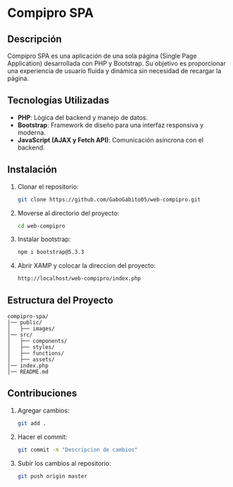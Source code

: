 # Compipro SPA

## Descripción
Compipro SPA es una aplicación de una sola página (Single Page Application) desarrollada con PHP y Bootstrap. Su objetivo es proporcionar una experiencia de usuario fluida y dinámica sin necesidad de recargar la página.

## Tecnologías Utilizadas
- **PHP**: Lógica del backend y manejo de datos.
- **Bootstrap**: Framework de diseño para una interfaz responsiva y moderna.
- **JavaScript (AJAX y Fetch API)**: Comunicación asíncrona con el backend.

## Instalación
1. Clonar el repositorio:
   ```bash
   git clone https://github.com/GaboGabito05/web-compipro.git
   ```
2. Moverse al directorio del proyecto:
   ```bash
   cd web-compipro
   ```
3. Instalar bootstrap:
   ```bash
   npm i bootstrap@5.3.3
   ```
4. Abrir XAMP y colocar la direccion del proyecto:
   ```
   http://localhost/web-compipro/index.php
   ```

## Estructura del Proyecto
```
compipro-spa/
│── public/
│   ├── images/
│── src/
│   ├── components/
│   ├── styles/
│   ├── functions/
│   ├── assets/
│── index.php
│── README.md
```

## Contribuciones
1. Agregar cambios:
   ```bash
   git add .
   ```
2. Hacer el commit:
   ```bash
   git commit -m "Descripcion de cambios"
   ```
3. Subir los cambios al repositorio:
   ```bash
   git push origin master
   ```
